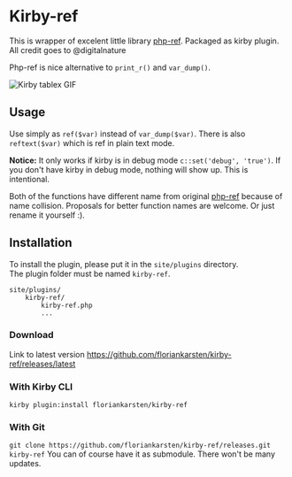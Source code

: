 # Kirby-ref

This is wrapper of excelent little library [php-ref](https://github.com/digitalnature/php-ref). Packaged as kirby plugin. All credit goes to @digitalnature


Php-ref is nice alternative to ```print_r()``` and ```var_dump()```.

![Kirby tablex GIF](https://raw.githubusercontent.com/floriankarsten/kirby-tablex/stuff/kirby-tablex.gif "Kirby tablex GIF")


## Usage

Use simply as ```ref($var)``` instead of ```var_dump($var)```. There is also ```reftext($var)``` which is ref in plain text mode. 

**Notice:** It only works if kirby is in debug mode ```c::set('debug', 'true')```. If you don't have kirby in debug mode, nothing will show up. This is intentional.

Both of the functions have different name from original [php-ref](https://github.com/digitalnature/php-ref) because of name collision. Proposals for better function names are welcome. Or just rename it yourself :).



## Installation
To install the plugin, please put it in the `site/plugins` directory.  
The plugin folder must be named `kirby-ref`.

```
site/plugins/
    kirby-ref/
        kirby-ref.php
        ...
```

### Download
Link to latest version https://github.com/floriankarsten/kirby-ref/releases/latest

### With Kirby CLI
```kirby plugin:install floriankarsten/kirby-ref```

### With Git
```git clone https://github.com/floriankarsten/kirby-ref/releases.git kirby-ref```
You can of course have it as submodule. There won't be many updates.


